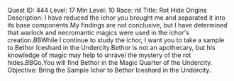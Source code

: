 Quest ID: 444
Level: 17
Min Level: 10
Race: nil
Title: Rot Hide Origins
Description: I have reduced the ichor you brought me and separated it into its base components.My findings are not conclusive, but I have determined that warlock and necromantic magics were used in the ichor's creation.$B$BWhile I continue to study the ichor, I want you to take a sample to Bethor Iceshard in the Undercity.Bethor is not an apothecary, but his knowledge of magic may help to unravel the mystery of the rot hides.$B$BGo.You will find Bethor in the Magic Quarter of the Undercity.
Objective: Bring the Sample Ichor to Bethor Iceshard in the Undercity.
